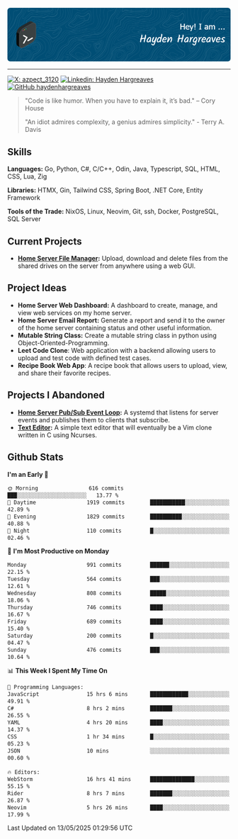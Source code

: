 ![Hayden Hargreaves](./assets/github-header-image.png)

<hr>

[![X: azpect_3120](https://img.shields.io/twitter/follow/azpect_3120?style=social)](https://x.com/azpect_3120)
[![Linkedin: Hayden Hargreaves](https://img.shields.io/badge/-Hayden%20Hargreaves-blue?style=flat-square&logo=Linkedin&logoColor=white&link=https://www.linkedin.com/in/hayden-hargreaves-37b2802a4/)](https://www.linkedin.com/in/hayden-hargreaves-37b2802a4/)
[![GitHub haydenhargreaves](https://img.shields.io/github/followers/haydenhargreaves?label=follow&style=social)](https://github.com/haydenhargreaves)

> "Code is like humor. When you have to explain it, it’s bad." – Cory House
> 
> "An idiot admires complexity, a genius admires simplicity." - Terry A. Davis

## Skills
**Languages:** Go, Python, C#, C/C++, Odin, Java, Typescript, SQL, HTML, CSS, Lua, Zig

**Libraries:** HTMX, Gin, Tailwind CSS, Spring Boot, .NET Core, Entity Framework

**Tools of the Trade:** NixOS, Linux, Neovim, Git, ssh, Docker, PostgreSQL, SQL Server


## Current Projects 
- **[Home Server File Manager](https://github.com/haydenhargreaves/ServerFileManager):** Upload, download and delete files from the shared drives on the server from anywhere using a web GUI.


## Project Ideas
- **Home Server Web Dashboard:** A dashboard to create, manage, and view web services on my home server.
- **Home Server Email Report:** Generate a report and send it to the owner of the home server containing status and other useful information.
- **Mutable String Class:** Create a mutable string class in python using Object-Oriented-Programming.
- **Leet Code Clone**: Web application with a backend allowing users to upload and test code with defined test cases.
- **Recipe Book Web App**: A recipe book that allows users to upload, view, and share their favorite recipes.

## Projects I Abandoned 
- **[Home Server Pub/Sub Event Loop](https://github.com/haydenhargreaves/TCPNotificationManager):** A systemd that listens for server events and publishes them to clients that subscribe.
- **[Text Editor](https://github.com/haydenhargreaves/TextEditor):** A simple text editor that will eventually be a Vim clone written in C using Ncurses.



## Github Stats

<!--START_SECTION:waka-->
**I'm an Early 🐤** 

```text
🌞 Morning                616 commits         ███░░░░░░░░░░░░░░░░░░░░░░   13.77 % 
🌆 Daytime                1919 commits        ███████████░░░░░░░░░░░░░░   42.89 % 
🌃 Evening                1829 commits        ██████████░░░░░░░░░░░░░░░   40.88 % 
🌙 Night                  110 commits         █░░░░░░░░░░░░░░░░░░░░░░░░   02.46 % 
```
📅 **I'm Most Productive on Monday** 

```text
Monday                   991 commits         ██████░░░░░░░░░░░░░░░░░░░   22.15 % 
Tuesday                  564 commits         ███░░░░░░░░░░░░░░░░░░░░░░   12.61 % 
Wednesday                808 commits         █████░░░░░░░░░░░░░░░░░░░░   18.06 % 
Thursday                 746 commits         ████░░░░░░░░░░░░░░░░░░░░░   16.67 % 
Friday                   689 commits         ████░░░░░░░░░░░░░░░░░░░░░   15.40 % 
Saturday                 200 commits         █░░░░░░░░░░░░░░░░░░░░░░░░   04.47 % 
Sunday                   476 commits         ███░░░░░░░░░░░░░░░░░░░░░░   10.64 % 
```


📊 **This Week I Spent My Time On** 

```text
💬 Programming Languages: 
JavaScript               15 hrs 6 mins       ████████████░░░░░░░░░░░░░   49.91 % 
C#                       8 hrs 2 mins        ███████░░░░░░░░░░░░░░░░░░   26.55 % 
YAML                     4 hrs 20 mins       ████░░░░░░░░░░░░░░░░░░░░░   14.37 % 
CSS                      1 hr 34 mins        █░░░░░░░░░░░░░░░░░░░░░░░░   05.23 % 
JSON                     10 mins             ░░░░░░░░░░░░░░░░░░░░░░░░░   00.60 % 

🔥 Editors: 
WebStorm                 16 hrs 41 mins      ██████████████░░░░░░░░░░░   55.15 % 
Rider                    8 hrs 7 mins        ███████░░░░░░░░░░░░░░░░░░   26.87 % 
Neovim                   5 hrs 26 mins       ████░░░░░░░░░░░░░░░░░░░░░   17.99 % 
```


 Last Updated on 13/05/2025 01:29:56 UTC
<!--END_SECTION:waka-->
